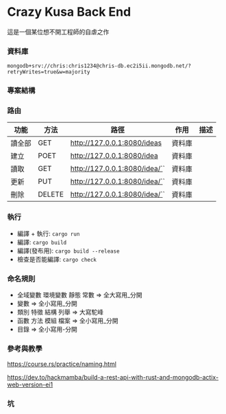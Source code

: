 # Crazy Kusa Back End

這是一個某位想不開工程師的自虐之作

### 資料庫

```
mongodb+srv://chris:chris1234@chris-db.ec2i5ii.mongodb.net/?retryWrites=true&w=majority
```

### 專案結構

### 路由

| 功能   | 方法   | 路徑                               | 作用   | 描述 |
| ------ | ------ | ---------------------------------- | ------ | ---- |
| 讀全部 | GET    | http://127.0.0.1:8080/ideas        | 資料庫 |      |
| 建立   | POET   | http://127.0.0.1:8080/idea         | 資料庫 |      |
| 讀取   | GET    | http://127.0.0.1:8080/idea/`<OID>` | 資料庫 |      |
| 更新   | PUT    | http://127.0.0.1:8080/idea/`<OID>` | 資料庫 |      |
| 刪除   | DELETE | http://127.0.0.1:8080/idea/`<OID>` | 資料庫 |      |

### 執行

-   編譯 + 執行: `cargo run`
-   編譯: `cargo build`
-   編譯(發布用): `cargo build --release`
-   檢查是否能編譯: `cargo check`

### 命名規則

-   全域變數 環境變數 靜態 常數 => 全大寫用\_分開
-   變數 => 全小寫用\_分開
-   類別 特徵 結構 列舉 => 大寫駝峰
-   函數 方法 模組 檔案 => 全小寫用\_分開
-   目錄 => 全小寫用\-分開

### 參考與教學

https://course.rs/practice/naming.html

https://dev.to/hackmamba/build-a-rest-api-with-rust-and-mongodb-actix-web-version-ei1

### 坑
